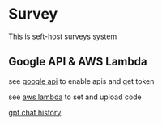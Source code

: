 # Survey

This is seft-host surveys system


## Google API & AWS Lambda
see [google api](./Google%20API/) to enable apis and get token

see [aws lambda](./AWS%20Lambda/) to set and upload code

[gpt chat history](https://posetmage.com/Survey/asw_lambda_google_gpt/chat.html)

